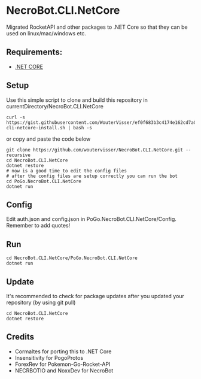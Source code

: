 # NecroBot.CLI.NetCore

Migrated RocketAPI and other packages to .NET Core so that they can be used on linux/mac/windows etc.

## Requirements:
- [.NET CORE](https://www.microsoft.com/net/core)

## Setup
Use this simple script to clone and build this repository in currentDirectory/NecroBot.CLI.NetCore
```
curl -s https://gist.githubusercontent.com/WouterVisser/ef0f683b3c4174e162cd7a0a938bf543/raw/31326406492ac4c2839fe8d05c91e4b8cca86b21/necrobot-cli-netcore-install.sh | bash -s
```
or copy and paste the code below
```
git clone https://github.com/woutervisser/NecroBot.CLI.NetCore.git --recursive
cd NecroBot.CLI.NetCore
dotnet restore
# now is a good time to edit the config files
# after the config files are setup correctly you can run the bot
cd PoGo.NecroBot.CLI.NetCore
dotnet run
```

## Config
Edit auth.json and config.json in PoGo.NecroBot.CLI.NetCore/Config. Remember to add quotes!

## Run
```
cd NecroBot.CLI.NetCore/PoGo.NecroBot.CLI.NetCore
dotnet run
```

## Update
It's recommended to check for package updates after you updated your repository (by using git pull)
```
cd NecroBot.CLI.NetCore
dotnet restore
```

## Credits
- Cormaltes for porting this to .NET Core
- Insensitivity for PogoProtos
- ForexRev for Pokemon-Go-Rocket-API
- NECRBOTIO and NoxxDev for NecroBot
